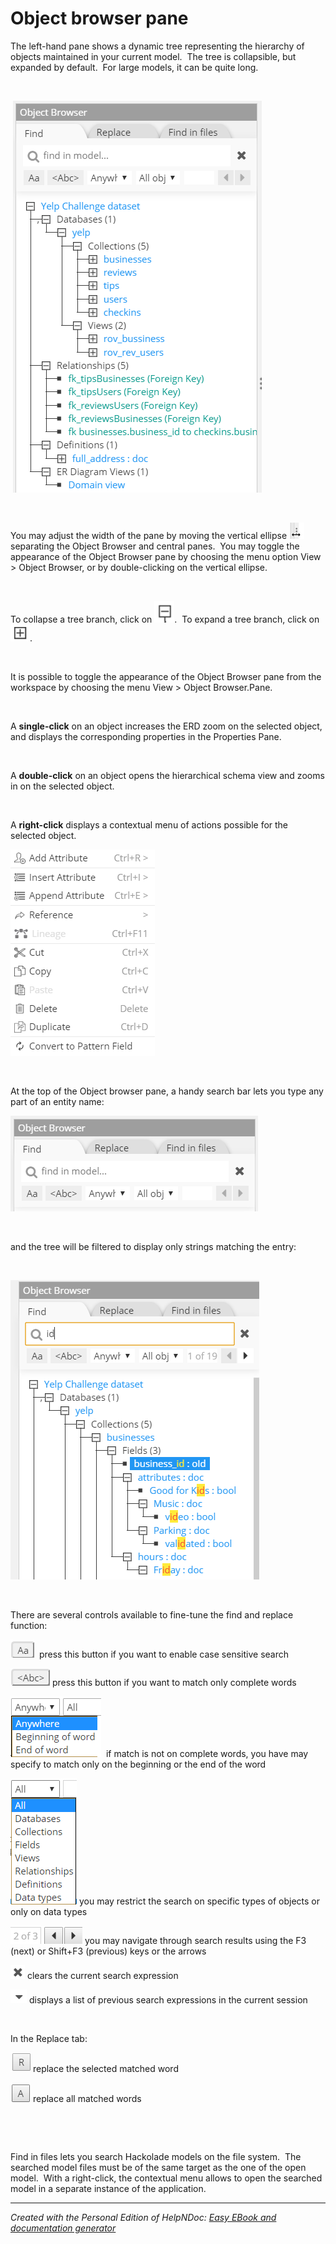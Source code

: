 # Object browser pane

The left-hand pane shows a dynamic tree representing the hierarchy of objects maintained in your current model.&nbsp; The tree is collapsible, but expanded by default.&nbsp; For large models, it can be quite long.

&nbsp;

&nbsp;![Image](<lib/Object%20browser.png>)

&nbsp;

You may adjust the width of the pane by moving the vertical ellipse ![Image](<lib/Central%20pane%20-%20ellipse%20hovered.png>)separating the Object Browser and central panes.&nbsp; You may toggle the appearance of the Object Browser pane by choosing the menu option View \> Object Browser, or by double-clicking on the vertical ellipse.

&nbsp;

To collapse a tree branch, click on ![Image](<lib/Object%20browser%20-%20Minus.png>).&nbsp; To expand a tree branch, click on ![Image](<lib/Object%20browser%20-%20Plus.png>).

&nbsp;

It is possible to toggle the appearance of the Object Browser pane from the workspace by choosing the menu View \> Object Browser.Pane.

&nbsp;

A **single-click** on an object increases the ERD zoom on the selected object, and displays the corresponding properties in the Properties Pane.

&nbsp;

A **double-click** on an object opens the hierarchical schema view and zooms in on the selected object.

&nbsp;

A **right-click** displays a contextual menu of actions possible for the selected object.

![Image](<lib/Object%20browser%20-%20contextual%20menu.png>)

&nbsp;

At the top of the Object browser pane, a handy search bar lets you type any part of an entity name:

![Image](<lib/Object%20browser%20-%20search%20box.png>)

&nbsp;

and the tree will be filtered to display only strings matching the entry:

&nbsp;

![Image](<lib/Object%20browser%20-%20search%20and%20filter%20results.png>)

&nbsp;

There are several controls available to fine-tune the find and replace function:

![Image](<lib/Find%20-%20Case%20sensitive.png>)&nbsp; press this button if you want to enable case sensitive search

![Image](<lib/Find%20-%20complete%20word.png>) press this button if you want to match only complete words

![Image](<lib/Find%20-%20word%20part.png>)&nbsp; if match is not on complete words, you have may specify to match only on the beginning or the end of the word

![Image](<lib/Find%20-%20object%20type.png>) you may restrict the search on specific types of objects or only on data types

![Image](<lib/Find%20-%20navigation.png>) you may navigate through search results using the F3 (next) or Shift+F3 (previous) keys or the arrows

![Image](<lib/Find%20-%20clear%20search%20expression.png>) clears the current search expression

![Image](<lib/Find%20-%20search%20history.png>) displays a list of previous search expressions in the current session

&nbsp;

In the Replace tab:

![Image](<lib/Find%20-%20replace%20matched.png>) replace the selected matched word

![Image](<lib/Find%20-%20replace%20all%20matched.png>) replace all matched words

&nbsp;

&nbsp;

Find in files lets you search Hackolade models on the file system.&nbsp; The searched model files must be of the same target as the one of the open model.&nbsp; With a right-click, the contextual menu allows to open the searched model in a separate instance of the application.


***
_Created with the Personal Edition of HelpNDoc: [Easy EBook and documentation generator](<https://www.helpndoc.com>)_
